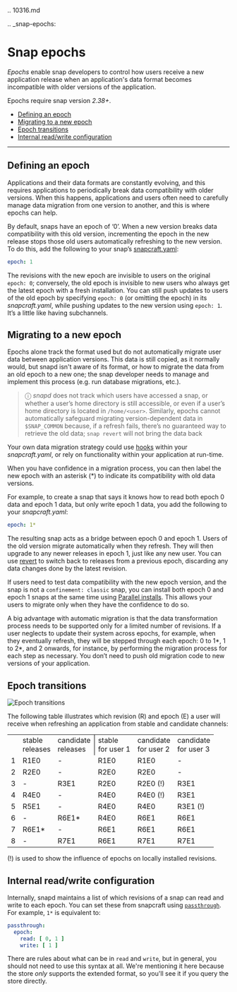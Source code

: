 .. 10316.md

.. _snap-epochs:

# Snap epochs

*Epochs* enable snap developers to control how users receive a new application release when an application's data format becomes incompatible with older versions of the application.

Epochs require snap version _2.38+_.

- [Defining an epoch](#heading--define)
- [Migrating to a new epoch](#heading--migrate)
- [Epoch transitions](#heading--transitions)
- [Internal read\/write configuration](#heading--internal)

---

<h2 id='heading--define'>Defining an epoch</h2>

Applications and their data formats are constantly evolving, and this requires applications to periodically break data compatibility with older versions. When this happens, applications and users often need to carefully manage data migration from one version to another, and this is where epochs can help.

By default, snaps have  an epoch of ‘0’. When a new version breaks data compatibility with this old version, incrementing the epoch in the new release stops those old users automatically refreshing to the new version. To do this, add the following to your snap’s [snapcraft.yaml](/t/the-snapcraft-format/8337):

```yaml
epoch: 1
```

The revisions with the new epoch are invisible to users on the original `epoch: 0`; conversely, the old epoch is invisible to new users who always get the latest epoch with a fresh installation. You can still push updates to users of the old epoch  by specifying `epoch: 0` (or omitting the epoch) in its *snapcraft.yaml*, while pushing updates to the new version using `epoch: 1`. It’s a little like having subchannels.

<h2 id='heading--migrate'>Migrating to a new epoch</h2>

Epochs alone track the format used but do not automatically migrate user data between application versions. This data is still copied, as it normally would, but snapd isn't aware of its format, or how to migrate the data from an old epoch to a new one; the snap developer needs to manage and implement this process (e.g. run database migrations, etc.).

> ⓘ *snapd* does not track which users have accessed a snap, or whether a user’s home directory is still accessible, or even if a user’s home directory is located in `/home/<user>`. Similarly, epochs cannot automatically safeguard migrating version-dependent data in `$SNAP_COMMON` because, if a refresh fails, there’s no guaranteed way to retrieve the old data; `snap revert` will not bring the data back

Your own data migration strategy could use [hooks](/t/supported-snap-hooks/3795) within your *snapcraft.yaml*, or rely on functionality within your application at run-time.

When you have confidence in a migration process, you can then label the new epoch with an asterisk (*) to indicate its compatibility with old data versions.

For example, to create a snap that says it knows how to read both epoch 0 data and epoch 1 data, but only write epoch 1 data, you add the following to your *snapcraft.yaml*:

```yaml
epoch: 1*
```
The resulting snap acts as a bridge between epoch 0 and epoch 1. Users of the old version migrate automatically when they refresh. They will then upgrade to any newer releases in epoch 1, just like any new user. You can use [revert](/t/getting-started/3876#heading--revert) to switch back to releases from a previous epoch, discarding any data changes done by the latest revision.

If users need to test data compatibility with the new epoch version, and the snap is not a `confinement: classic` snap, you can install both epoch 0 and epoch 1 snaps at the same time using [Parallel installs](/t/parallel-installs/7679/8). This allows your users to migrate only when they have the confidence to do so.

A big advantage with automatic migration is that the data transformation process needs to be supported only for a limited number of revisions.  If a user neglects to update their system across epochs, for example, when they eventually refresh, they will be stepped through each epoch:  0 to 1*, 1 to 2*, and 2 onwards, for instance, by performing the migration process for each step as necessary. You don’t need to push old migration code to new versions of your application.

<h2 id='heading--transitions'>Epoch transitions</h2>

![Epoch transitions](https://assets.ubuntu.com/v1/fa390985-Untitled+drawing.png)

The following table illustrates which revision \(R\) and epoch (E) a user will receive when refreshing an application from stable and candidate channels:

<!-- OLD MARKDOWN TABLE
|  | stable  | candidate | user 1 installs from <br />  stable | user 2  installs from <br /> candidate         | user 3  installs from <br />  candidate |
| -- | ------- | --------- | --------------------------- | -------------------------------------- | ------------------------------ |
| 1 | R1, E0  | -         | R1                          | R1                                     |  -                              |
| 2 | R2, E0  | -         | R2                          | R2 (candidate is forwarding to stable) | -                               |
| 3 |  -       | R3, E1    | R2                          | R2 (!)                                 | R3                             |
| 4 | R4, E0  |  -         | R4                          | R4 (!)                                 | R3                             |
| 5 | R5, E1  |  -         | R4                          | R4                                     | R3 (!)                         |
| 6 | -        | R6, E1*   | R4                          | R6                                     | R6                         |
| 7 | R6, E1* |  -         | R6                          | R6                                     | R6                             |
| 8 |  -       | R7, E1    | R6                          | R7                                     | R7                             |
(!) is used to show the influence of epochs on locally installed revisions.
-->

<table>
    <tr>
        <td></td>
        <td>stable<br>releases</td>
        <td style="border-right: 1px solid black;">candidate</br>releases</td>
        <td>stable</br>for user 1</td>
        <td>candidate</br>for user 2</td>
        <td>candidate</br> for user 3</td>
    </tr>
    <tr>
        <td>1</td>
        <td>R1E0</td>
        <td>-</td>
        <td>R1E0</td>
        <td>R1E0</td>
        <td>-</td>
    </tr>
    <tr>
        <td>2</td>
        <td>R2E0</td>
        <td>-</td>
        <td>R2E0</td>
        <td>R2E0</td>
        <td>-</td>
    </tr>
    <tr>
        <td>3</td>
        <td>-</td>
        <td>R3E1</td>
        <td>R2E0</td>
        <td>R2E0 (!)</td>
        <td>R3E1</td>
    </tr>
    <tr>
        <td>4</td>
        <td>R4E0</td>
        <td>-</td>
        <td>R4E0</td>
        <td>R4E0 (!)</td>
        <td>R3E1</td>
    </tr>
    <tr>
        <td>5</td>
        <td>R5E1</td>
        <td>-</td>
        <td>R4E0</td>
        <td >R4E0</td>
        <td>R3E1 (!)</td>
    </tr>
    <tr>
        <td>6</td>
        <td>-</td>
        <td>R6E1*</td>
        <td>R4E0</td>
        <td>R6E1</td>
        <td>R6E1</td>
    </tr>
    <tr>
        <td>7</td>
        <td>R6E1*</td>
        <td>-</td>
        <td>R6E1</td>
        <td>R6E1</td>
        <td>R6E1</td>
    </tr>
    <tr>
        <td>8</td>
        <td>-</td>
        <td>R7E1</td>
        <td>R6E1</td>
        <td>R7E1</td>
        <td>R7E1</td>
    </tr>
</table>
(!) is used to show the influence of epochs on locally installed revisions.

<h2 id='heading--internal'>Internal read/write configuration</h2>

Internally, snapd maintains a list of which revisions of a snap can read and write to each epoch. You can set these from snapcraft using [`passthrough`](https://snapcraft.io/docs/using-in-development-features). For example, `1*` is equivalent to:

```yaml
passthrough:
  epoch:
    read: [ 0, 1 ]
    write: [ 1 ]
```

There are rules about what can be in `read` and `write`, but in general, you should not need to use this syntax at all. We're mentioning it here because the store _only_ supports the extended format, so you'll see it if you query the store directly.